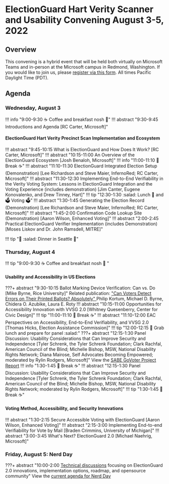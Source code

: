 # ElectionGuard Hart Verity Scanner and Usability Convening August 3-5, 2022

## Overview

This convening is a hybrid event that will be held both virtually on Microsoft Teams and in-person at the Microsoft campus in Redmond, Washington. If you would like to join us, please [register via this form](https://form.jotform.com/221867238031151). All times Pacific Daylight Time (PDT).

## Agenda

### Wednesday, August 3

!!! info "9:00-9:30  :coffee: Coffee and breakfast nosh :doughnut:"
!!! abstract "9:30-9:45 Introductions and Agenda [RC Carter, Microsoft]"

#### ElectionGuard Hart Verity Precinct Scan Implementation and Ecosystem

!!! abstract "9:45-10:15 What is ElectionGuard and How Does It Work?  [RC Carter, Microsoft]"
!!! abstract "10:15-11:00 An Overview of the ElectionGuard Ecosystem [Josh Benaloh, Microsoft]"
!!! info "11:00-11:10 :doughnut: Break :coffee:"
!!! abstract "11:10-11:30 ElectionGuard Integrated Election Setup (Demonstration) [Lee Richardson and  Steve Maier, InfernoRed; RC Carter, Microsoft]"
!!! abstract "11:30-12:30 Implementing End-to-End Verifiability in the Verity Voting System: Lessons in ElectionGuard Integration and the Voting Experience (includes demonstration) [Jim Canter, Eugene Konovalenko, and Drew Tinney, Hart]"
!!! tip "12:30-1:30 :salad:  Lunch  :pizza: and :ballot_box: Voting :ballot_box:"
!!! abstract "1:30-1:45 Generating the Election Record (Demonstration) [Lee Richardson and  Steve Maier, InfernoRed; RC Carter, Microsoft]"
!!! abstract "1:45-2:00 Confirmation Code Lookup Site (Demonstration) [Aaron Wilson, Enhanced Voting]"
!!! abstract "2:00-2:45 Practical ElectionGuard Verifier Implementation (includes Demonstration)[Moses Liskov and Dr. John Ramsdell, MITRE]"

!!! tip ":spaghetti: :salad: Dinner in Seattle :wine_glass:"

### Thursday, August 4

!!! tip "9:00-9:30  :coffee:  Coffee and breakfast nosh :doughnut: "

#### Usability and Accessibility in US Elections

???+ abstract "9:30-10:15 Ballot Marking Device Verification: Can vs. Do [Mike Byrne, Rice University]"
    Related publication: ["Can Voters Detect Errors on Their Printed Ballots? Absolutely" ](https://arxiv.org/abs/2204.09780) Philip Kortum, Michael D. Byrne, Chidera O. Azubike, Laura E. Roty
!!! abstract "10:15-11:00 Opportunities for Accessibility Innovation with VVSG 2.0 [Whitney Quesenberry, Center for Civic Design]"
!!! tip "11:00-11:10 :doughnut: Break :coffee:"
!!! abstract "11:10-12:00 EAC Perspectives on Accessibility, End-to-End Verifiability, and VVSG 2.0 [Thomas Hicks, Election Assistance Commission]"
!!! tip "12:00-12:15 :pizza: Grab lunch and prepare for panel :salad:"
???+ abstract "12:15-1:30 Panel Discussion: Usability Considerations that Can Improve Security and Independence [Tyler Schrenk, the Tyler Schrenk Foundation; Clark Rachfal, American Council of the Blind; Michelle Bishop, MSW, National Disability Rights Network; Diana Mairose, Self Advocates Becoming Empowered; moderated by Rylin Rodgers, Microsoft]"
    View the [SABE GoVoter Project Report](https://www.sabeusa.org/wp-content/uploads/2021/10/SABE-GoVoter-2020-Survey-Report.pdf)
!!! info "1:30-1:45 :doughnut: Break :coffee:"
!!! abstract "12:15-1:30 Panel Discussion: Usability Considerations that Can Improve Security and Independence [Tyler Schrenk, the Tyler Schrenk Foundation; Clark Rachfal, American Council of the Blind; Michelle Bishop, MSW, National Disability Rights Network; moderated by Rylin Rodgers, Microsoft]"
!!! tip "1:30-1:45 :doughnut: Break :coffee:"

#### Voting Method, Accessibility, and Security Innovations

!!! abstract "1:30-2:15 Secure Accessible Voting with ElectionGuard [Aaron Wilson, Enhanced Voting]"
!!! abstract "2:15-3:00 Implementing End-to-end Verifiability for Vote by Mail [Braden Crimmins, University of Michigan]"
!!! abstract "3:00-3:45 What's Next? ElectionGuard 2.0 [Michael Naehrig, Microsoft]"

### Friday, August 5: Nerd Day

???+ abstract "10:00-2:00 [Technical discussions](https://docs.google.com/document/d/1GC7A4j2dkkOzX-yhDg_IzJ64cOZQZjR9FPWF5COJq54/edit#heading=h.kxvinmghkvur) focusing on ElectionGuard 2.0 innovations, implementation options, roadmap, and opensource community"
     View the [current agenda for Nerd Day](https://docs.google.com/document/d/1GC7A4j2dkkOzX-yhDg_IzJ64cOZQZjR9FPWF5COJq54/edit#heading=h.kxvinmghkvur)
